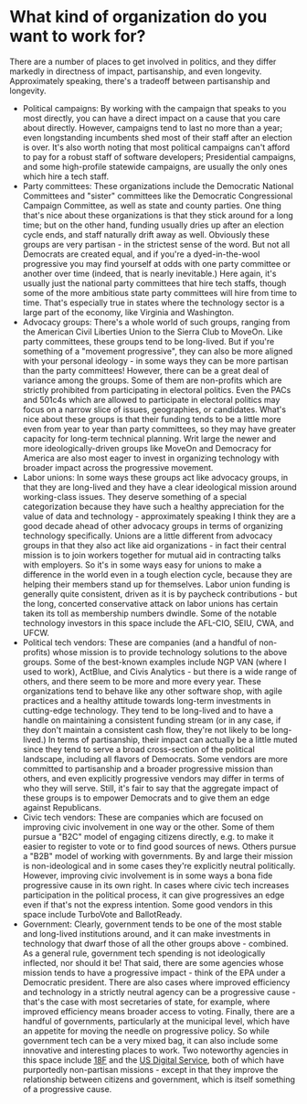 # What kind of organization do you want to work for?



There are a number of places to get involved in politics, and they differ markedly in directness of impact, partisanship, and even longevity. Approximately speaking, there's a tradeoff between partisanship and longevity.

* Political campaigns: By working with the campaign that speaks to you most directly, you can have a direct impact on a cause that you care about directly. However, campaigns tend to last no more than a year; even longstanding incumbents shed most of their staff after an election is over. It's also worth noting that most political campaigns can't afford to pay for a robust staff of software developers; Presidential campaigns, and some high-profile statewide campaigns, are usually the only ones which hire a tech staff.
* Party committees: These organizations include the Democratic National Committees and "sister" committees like the Democratic Congressional Campaign Committee, as well as state and county parties. One thing that's nice about these organizations is that they stick around for a long time; but on the other hand, funding usually dries up after an election cycle ends, and staff naturally drift away as well. Obviously these groups are very partisan - in the strictest sense of the word. But not all Democrats are created equal, and if you're a dyed-in-the-wool progressive you may find yourself at odds with one party committee or another over time \(indeed, that is nearly inevitable.\) Here again, it's usually just the national party committees that hire tech staffs, though some of the more ambitious state party committees will hire from time to time. That's especially true in states where the technology sector is a large part of the economy, like Virginia and Washington.
* Advocacy groups: There's a whole world of such groups, ranging from the American Civil Liberties Union to the Sierra Club to MoveOn. Like party committees, these groups tend to be long-lived. But if you're something of a "movement progressive", they can also be more aligned with your personal ideology - in some ways they can be more partisan than the party committees! However, there can be a great deal of variance among the groups. Some of them are non-profits which are strictly prohibited from participating in electoral politics. Even the PACs and 501c4s which are allowed to participate in electoral politics may focus on a narrow slice of issues, geographies, or candidates. What's nice about these groups is that their funding tends to be a little more even from year to year than party committees, so they may have greater capacity for long-term technical planning. Writ large the newer and more ideologically-driven groups like MoveOn and Democracy for America are also most eager to invest in organizing technology with broader impact across the progressive movement.
* Labor unions: In some ways these groups act like advocacy groups, in that they are long-lived and they have a clear ideological mission around working-class issues. They deserve something of a special categorization because they have such a healthy appreciation for the value of data and technology - approximately speaking I think they are a good decade ahead of other advocacy groups in terms of organizing technology specifically. Unions are a little different from advocacy groups in that they also act like aid organizations - in fact their central mission is to join workers together for mutual aid in contracting talks with employers. So it's in some ways easy for unions to make a difference in the world even in a tough election cycle, because they are helping their members stand up for themselves. Labor union funding is generally quite consistent, driven as it is by paycheck contributions - but the long, concerted conservative attack on labor unions has certain taken its toll as membership numbers dwindle.  Some of the notable technology investors in this space include the AFL-CIO, SEIU, CWA, and UFCW.
* Political tech vendors: These are companies \(and a handful of non-profits\) whose mission is to provide technology solutions to the above groups. Some of the best-known examples include NGP VAN \(where I used to work\), ActBlue, and Civis Analytics - but there is a wide range of others, and there seem to be more and more every year. These organizations tend to behave like any other software shop, with agile practices and a healthy attitude towards long-term investments in cutting-edge technology. They tend to be long-lived and to have a handle on maintaining a consistent funding stream \(or in any case, if they don't maintain a consistent cash flow, they're not likely to be long-lived.\) In terms of partisanship, their impact can actually be a little muted since they tend to serve a broad cross-section of the political landscape, including all flavors of Democrats. Some vendors are more committed to partisanship and a broader progressive mission than others, and even explicitly progressive vendors may differ in terms of who they will serve. Still, it's fair to say that the aggregate impact of these groups is to empower Democrats and to give them an edge against Republicans.
* Civic tech vendors: These are companies which are focused on improving civic involvement in one way or the other. Some of them pursue a "B2C" model of engaging citizens directly, e.g. to make it easier to register to vote or to find good sources of news. Others pursue a "B2B" model of working with governments. By and large their mission is non-ideological and in some cases they're explicitly neutral politically. However, improving civic involvement is in some ways a bona fide progressive cause in its own right. In cases where civic tech increases participation in the political process, it can give progressives an edge even if that's not the express intention. Some good vendors in this space include TurboVote and BallotReady.
* Government: Clearly, government tends to be one of the most stable and long-lived institutions around, and it can make investments in technology that dwarf those of all the other groups above - combined. As a general rule, government tech spending is not ideologically inflected, nor should it be! That said, there are some agencies whose mission tends to have a progressive impact - think of the EPA under a Democratic president. There are also cases where improved efficiency and technology in a strictly neutral agency can be a progressive cause - that's the case with most secretaries of state, for example, where improved efficiency means broader access to voting. Finally, there are a handful of governments, particularly at the municipal level, which have an appetite for moving the needle on progressive policy. So while government tech can be a very mixed bag, it can also include some innovative and interesting places to work. Two noteworthy agencies in this space include [18F](https://18f.gsa.gov/) and the [US Digital Service](https://www.usds.gov/), both of which have purportedly non-partisan missions - except in that they improve the relationship between citizens and government, which is itself something of a progressive cause.

